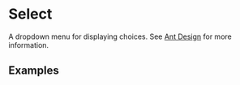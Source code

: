 # Select

A dropdown menu for displaying choices. See [Ant Design](https://ant.design/components/select/) for more information.

## Examples

<demo name="basic"></demo>
